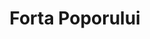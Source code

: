 ---
title: Forta Poporului
category: Branding
category_slug: f-logo f-brand
type: gallery
image: assets/img/works/forta-poporului/maket_panou_sediu (1).jpg
gallery: assets/img/works/forta-poporului/logo.jpg,assets/img/works/forta-poporului/maket_afara_carcasa.jpg,assets/img/works/forta-poporului/maket_afara_intrare.jpg,assets/img/works/forta-poporului/maket_conferinta2.jpg,assets/img/works/forta-poporului/maket_coridor_intrare.jpg,assets/img/works/forta-poporului/maket_panou_sediu (1).jpg,assets/img/works/forta-poporului/PFP_logo_drapel_colorat .jpg
---
